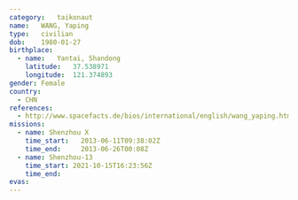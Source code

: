 ```yaml
---
category:	taikonaut
name:	WANG, Yaping
type:	civilian
dob:	1980-01-27
birthplace:
  - name:	Yantai, Shandong
    latitude:	37.538971
    longitude:	121.374893
gender:	Female
country:
  - CHN
references:
  - http://www.spacefacts.de/bios/international/english/wang_yaping.htm
missions:
  - name: Shenzhou X
    time_start:   2013-06-11T09:38:02Z
    time_end:     2013-06-26T00:08Z
  - name: Shenzhou-13
    time_start: 2021-10-15T16:23:56Z
    time_end:
evas:
---
```


